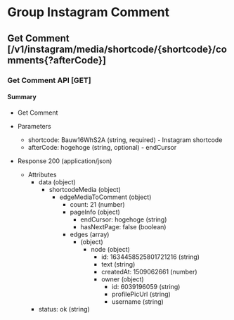 # Group Instagram Comment

## Get Comment [/v1/instagram/media/shortcode/{shortcode}/comments{?afterCode}]

### Get Comment API [GET]

#### Summary

* Get Comment

+ Parameters

    + shortcode: Bauw16WhS2A (string, required) - Instagram shortcode
    + afterCode: hogehoge (string, optional) - endCursor

+ Response 200 (application/json)

    + Attributes
        + data (object)
            + shortcodeMedia (object)
                + edgeMediaToComment (object)
                    + count: 21 (number)
                    + pageInfo (object)
                        + endCursor: hogehoge (string)
                        + hasNextPage: false (boolean)
                    + edges (array)
                        + (object)
                            + node (object)
                                + id: 1634458525801721216 (string)
                                + text (string)
                                + createdAt: 1509062661 (number)
                                + owner (object)
                                    + id: 6039196059 (string)
                                    + profilePicUrl (string)
                                    + username (string)
        + status: ok (string)
